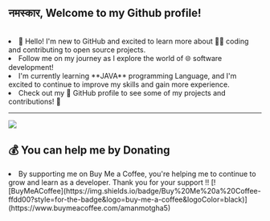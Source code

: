 
<h2>नमस्कार, Welcome to my Github profile!</h2><br>

<li>👋 Hello! I'm new to GitHub and excited to learn more about 👩‍💻 coding and contributing to open source projects.
  
<li> Follow me on my journey as I explore the world of 🌐 software development!
  
<li> I'm currently learning **JAVA** programming Language, and I'm excited to continue to improve my skills and gain more experience.<br>
  
<li> Check out my 👀 GitHub profile to see some of my projects and contributions! 🚀
  


---
[![](https://visitcount.itsvg.in/api?id=AmanMotghare&icon=0&color=0)](https://visitcount.itsvg.in)

## 💰 You can help me by Donating
<li> By supporting me on Buy Me a Coffee, you're helping me to continue to grow and learn as a developer. Thank you for your support !!
[![BuyMeACoffee](https://img.shields.io/badge/Buy%20Me%20a%20Coffee-ffdd00?style=for-the-badge&logo=buy-me-a-coffee&logoColor=black)](https://www.buymeacoffee.com/amanmotgha5)

  

